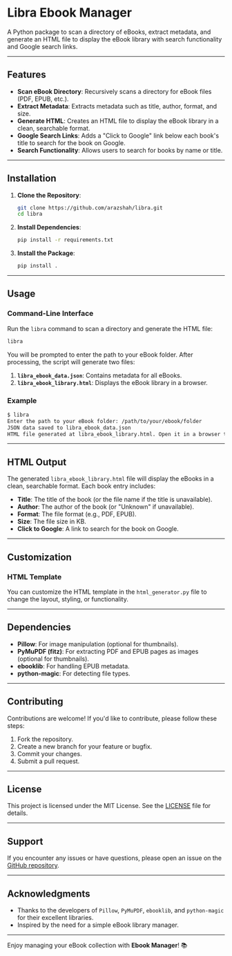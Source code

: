# Libra Ebook Manager

A Python package to scan a directory of eBooks, extract metadata, and generate an HTML file to display the eBook library with search functionality and Google search links.

---

## Features

- **Scan eBook Directory**: Recursively scans a directory for eBook files (PDF, EPUB, etc.).
- **Extract Metadata**: Extracts metadata such as title, author, format, and size.
- **Generate HTML**: Creates an HTML file to display the eBook library in a clean, searchable format.
- **Google Search Links**: Adds a "Click to Google" link below each book's title to search for the book on Google.
- **Search Functionality**: Allows users to search for books by name or title.

---

## Installation

1. **Clone the Repository**:
   ```bash
   git clone https://github.com/arazshah/libra.git
   cd libra
   ```

2. **Install Dependencies**:
   ```bash
   pip install -r requirements.txt
   ```

3. **Install the Package**:
   ```bash
   pip install .
   ```

---

## Usage

### Command-Line Interface

Run the `libra` command to scan a directory and generate the HTML file:

```bash
libra
```

You will be prompted to enter the path to your eBook folder. After processing, the script will generate two files:

1. **`libra_ebook_data.json`**: Contains metadata for all eBooks.
2. **`libra_ebook_library.html`**: Displays the eBook library in a browser.

### Example

```bash
$ libra
Enter the path to your eBook folder: /path/to/your/ebook/folder
JSON data saved to libra_ebook_data.json
HTML file generated at libra_ebook_library.html. Open it in a browser to view your eBook library.
```

---

## HTML Output

The generated `libra_ebook_library.html` file will display the eBooks in a clean, searchable format. Each book entry includes:

- **Title**: The title of the book (or the file name if the title is unavailable).
- **Author**: The author of the book (or "Unknown" if unavailable).
- **Format**: The file format (e.g., PDF, EPUB).
- **Size**: The file size in KB.
- **Click to Google**: A link to search for the book on Google.

---

## Customization

### HTML Template

You can customize the HTML template in the `html_generator.py` file to change the layout, styling, or functionality.

---

## Dependencies

- **Pillow**: For image manipulation (optional for thumbnails).
- **PyMuPDF (fitz)**: For extracting PDF and EPUB pages as images (optional for thumbnails).
- **ebooklib**: For handling EPUB metadata.
- **python-magic**: For detecting file types.

---

## Contributing

Contributions are welcome! If you'd like to contribute, please follow these steps:

1. Fork the repository.
2. Create a new branch for your feature or bugfix.
3. Commit your changes.
4. Submit a pull request.

---

## License

This project is licensed under the MIT License. See the [LICENSE](LICENSE) file for details.

---

## Support

If you encounter any issues or have questions, please open an issue on the [GitHub repository](https://github.com/yourusername/libra/issues).

---

## Acknowledgments

- Thanks to the developers of `Pillow`, `PyMuPDF`, `ebooklib`, and `python-magic` for their excellent libraries.
- Inspired by the need for a simple eBook library manager.

---

Enjoy managing your eBook collection with **Ebook Manager**! 📚
